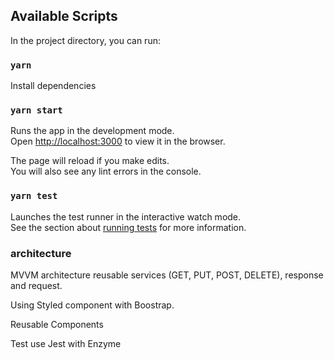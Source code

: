 
## Available Scripts

In the project directory, you can run:


### `yarn`

Install dependencies

### `yarn start`

Runs the app in the development mode.<br>
Open [http://localhost:3000](http://localhost:3000) to view it in the browser.

The page will reload if you make edits.<br>
You will also see any lint errors in the console.

### `yarn test`

Launches the test runner in the interactive watch mode.<br>
See the section about [running tests](https://facebook.github.io/create-react-app/docs/running-tests) for more information.


### architecture 

MVVM architecture reusable services (GET, PUT, POST, DELETE), response and request.

Using Styled component with Boostrap.

Reusable Components

Test use Jest with Enzyme



